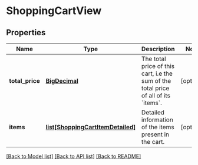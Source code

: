 # ShoppingCartView

## Properties
Name | Type | Description | Notes
------------ | ------------- | ------------- | -------------
**total_price** | [**BigDecimal**](BigDecimal.md) | The total price of this cart, i.e the sum of the total price of all  of its &#x60;items&#x60;.  | [optional] 
**items** | [**list[ShoppingCartItemDetailed]**](ShoppingCartItemDetailed.md) | Detailed information of the items present in the cart. | [optional] 

[[Back to Model list]](../README.md#documentation-for-models) [[Back to API list]](../README.md#documentation-for-api-endpoints) [[Back to README]](../README.md)


